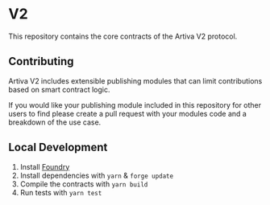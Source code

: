 # V2

This repository contains the core contracts of the Artiva V2 protocol.

## Contributing

Artiva V2 includes extensible publishing modules that can limit contributions based on smart contract logic.

If you would like your publishing module included in this repository for other users to find please create a pull request with your modules code and a breakdown of the use case.

## Local Development

1. Install [Foundry](https://github.com/foundry-rs/foundry#installation)
2. Install dependencies with `yarn` & `forge update`
3. Compile the contracts with `yarn build`
4. Run tests with `yarn test`
